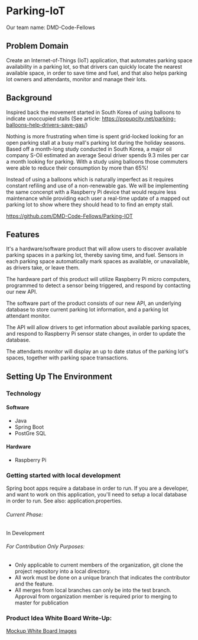 # Parking-IoT
Our team name: DMD-Code-Fellows




## Problem Domain
Create an Internet-of-Things (IoT) application, that automates parking space availability in a parking lot, so that drivers can
quickly locate the nearest available space, in order to save time and fuel, and that also helps parking lot owners and attendants, 
monitor and manage their lots.

## Background
Inspired back the movement started in South Korea of using balloons to indicate unoccupied stalls (See article: https://popupcity.net/parking-balloons-help-drivers-save-gas/)

Nothing is more frustrating when time is spent grid-locked looking for an open parking stall at a busy mall's parking lot during the holiday seasons. Based off a month-long study conducted in South Korea, a major oil company S-Oil estimated an average Seoul driver spends 9.3 miles per car a month looking for parking. With a study using balloons those commuters were able to reduce their consumption by more than 65%!

Instead of using a balloons which is naturally imperfect as it requires constant refiling and use of a non-renewable gas. We will be implementing the same concenpt with a Raspberry Pi device that would require less maintenance while providing each user a real-time update of a mapped out parking lot to show where they should head to to find an empty stall.

https://github.com/DMD-Code-Fellows/Parking-IOT

## Features

It's a hardware/software product that will allow users to discover available parking spaces in a parking lot, thereby saving time, and fuel. Sensors in each parking space automatically mark spaces as available, or unavailable, as drivers take, or leave them.

The hardware part of this product will utilize Raspberry Pi micro computers, programmed to detect a sensor being triggered, and respond by contacting our new API.

The software part of the product consists of our new API, an underlying database to store current parking lot information, and a parking lot attendant monitor.

The API will allow drivers to get information about available parking spaces, and respond to Raspberry Pi sensor state changes, in order to update the database.

The attendants monitor will display an up to date status of the parking lot's spaces, together with parking space transactions.


## Setting Up The Environment

### Technology

#### Software

- Java
- Spring Boot
- PostGre SQL

#### Hardware
- Raspberry Pi

### Getting started with local development
Spring boot apps require a database in order to run. If you are a developer, and want to work on this application, you'll need to
setup a local database in order to run.
See also: application.properties.


###### Current Phase:
In Development

###### For Contribution Only Purposes:
- Only applicable to current members of the organization, git clone the project repository into a local directory.
- All work must be done on a unique branch that indicates the contributor and the feature.
- All merges from local branches can only be into the test branch. Approval from organization member is required prior to merging to master for publication 


### Product Idea White Board Write-Up:

[Mockup White Board Images](docs)
